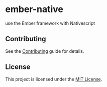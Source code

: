 ember-native
==============================================================================

use the Ember framework with Nativescript 


Contributing
------------------------------------------------------------------------------

See the [Contributing](../CONTRIBUTING.md) guide for details.


License
------------------------------------------------------------------------------

This project is licensed under the [MIT License](../LICENSE.md).
